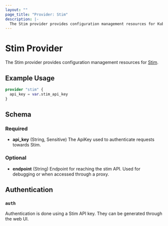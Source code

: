 ```yaml
---
layout: ""
page_title: "Provider: Stim"
description: |-
  The Stim provider provides configuration management resources for Kubernetes clusters and other resources managed through Stim.
---
```


# Stim Provider

The Stim provider provides configuration management resources for
[Stim](https://stim.dev/).

## Example Usage

```terraform
provider "stim" {
  api_key = var.stim_api_key
}
```

<!-- schema generated by tfplugindocs -->
## Schema

### Required

- **api_key** (String, Sensitive) The ApiKey used to authenticate requests towards Stim.

### Optional

- **endpoint** (String) Endpoint for reaching the stim API. Used for debugging or when accessed through a proxy.

## Authentication

### `auth`

Authentication is done using a Stim API key. They can be generated through the web UI.
